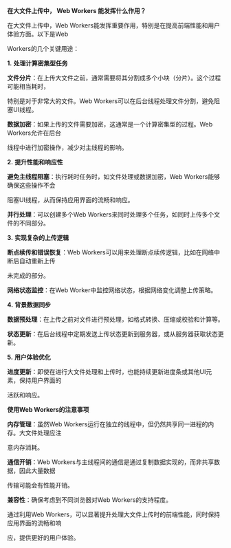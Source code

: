 **在大文件上传中， Web Workers 能发挥什么作用？**

在大文件上传中，Web Workers能发挥重要作用，特别是在提高前端性能和用户体验方面。以下是Web

Workers的几个关键用途：

**1.** **处理计算密集型任务**

**文件分片**：在上传大文件之前，通常需要将其分割成多个小块（分片）。这个过程可能相当耗时，

特别是对于非常大的文件。Web Workers可以在后台线程处理文件分割，避免阻塞UI线程。

**数据加密**：如果上传的文件需要加密，这通常是一个计算密集型的过程。Web Workers允许在后台

线程中进行加密操作，减少对主线程的影响。

**2.** **提升性能和响应性**

**避免主线程阻塞**：执行耗时任务时，如文件处理或数据加密，Web Workers能够确保这些操作不会

阻塞UI线程，从而保持应用界面的流畅和响应。

**并行处理**：可以创建多个Web Workers来同时处理多个任务，如同时上传多个文件的不同部分。

**3.** **实现复杂的上传逻辑**

**断点续传和错误恢复**：Web Workers可以用来处理断点续传逻辑，比如在网络中断后自动重新上传

未完成的部分。

**网络状态监控**：在Web Worker中监控网络状态，根据网络变化调整上传策略。

**4.** **背景数据同步**

**数据预处理**：在上传之前对文件进行预处理，如格式转换、压缩或校验和计算等。

**状态更新**：在后台线程中定期发送上传状态更新到服务器，或从服务器获取状态更新。

**5.** **用户体验优化**

**进度更新**：即使在进行大文件处理和上传时，也能持续更新进度条或其他UI元素，保持用户界面的

活跃和响应。

**使用****Web Workers****的注意事项**

**内存管理**：虽然Web Workers运行在独立的线程中，但仍然共享同一进程的内存。大文件处理应注

意内存消耗。

**通信开销**：Web Workers与主线程间的通信是通过复制数据实现的，而非共享数据，因此大量数据

传输可能会有性能开销。

**兼容性**：确保考虑到不同浏览器对Web Workers的支持程度。

通过利用Web Workers，可以显著提升处理大文件上传时的前端性能，同时保持应用界面的流畅和响

应，提供更好的用户体验。


